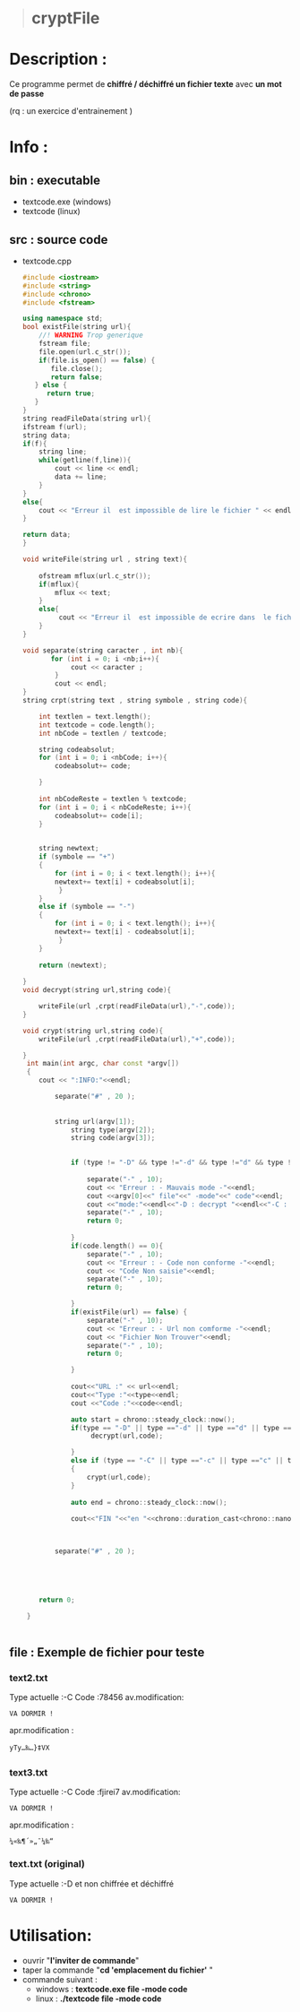 > # cryptFile

# Description :

Ce programme permet de **chiffré / déchiffré un fichier texte** avec **un mot de passe** 

(rq : un exercice d'entrainement )

# Info :

## bin :  executable

- textcode.exe  (windows)
- textcode  (linux)

## src : source code  

- textcode.cpp 

  ```c++
  #include <iostream>
  #include <string>
  #include <chrono>
  #include <fstream>
  
  using namespace std;
  bool existFile(string url){
      //! WARNING Trop generique  
      fstream file;
      file.open(url.c_str());
      if(file.is_open() == false) {
         file.close();
         return false;
     } else {
        return true;
     }
  }
  string readFileData(string url){
  ifstream f(url);
  string data;
  if(f){
      string line;
      while(getline(f,line)){
          cout << line << endl;
          data += line;
      }
  }
  else{
      cout << "Erreur il  est impossible de lire le fichier " << endl;
  }
  
  return data;
  }
  
  void writeFile(string url , string text){
      
      ofstream mflux(url.c_str());
      if(mflux){
          mflux << text;
      }
      else{
           cout << "Erreur il  est impossible de ecrire dans  le fichier " << endl;
      }
  }
  
  void separate(string caracter , int nb){
         for (int i = 0; i <nb;i++){
              cout << caracter ;
          }
          cout << endl;
  }
  string crpt(string text , string symbole , string code){
  
      int textlen = text.length();
      int textcode = code.length();
      int nbCode = textlen / textcode; 
  
      string codeabsolut;
      for (int i = 0; i <nbCode; i++){
          codeabsolut+= code;
  
      }
     
      int nbCodeReste = textlen % textcode; 
      for (int i = 0; i < nbCodeReste; i++){
          codeabsolut+= code[i];
      }
      
  
      string newtext;
      if (symbole == "+")
      {
          for (int i = 0; i < text.length(); i++){
          newtext+= text[i] + codeabsolut[i];
           }
      }
      else if (symbole == "-")
      {
          for (int i = 0; i < text.length(); i++){
          newtext+= text[i] - codeabsolut[i];
           }
      }
      
      return (newtext);
      
  }
  void decrypt(string url,string code){
  
      writeFile(url ,crpt(readFileData(url),"-",code));
  }
  
  void crypt(string url,string code){
      writeFile(url ,crpt(readFileData(url),"+",code));
  
  }
   int main(int argc, char const *argv[])
   {
      cout << ":INFO:"<<endl;
  
          separate("#" , 20 );
          
         
          string url(argv[1]); 
              string type(argv[2]);
              string code(argv[3]);
             
  
              if (type != "-D" && type !="-d" && type !="d" && type !="D" && type != "-C" && type !="-c" && type !="c" && type !="C" ){
      
                  separate("-" , 10);
                  cout << "Erreur : - Mauvais mode -"<<endl;
                  cout <<argv[0]<<" file"<<" -mode"<<" code"<<endl;
                  cout <<"mode:"<<endl<<"-D : decrypt "<<endl<<"-C : crypt "<<endl;
                  separate("-" , 10);
                  return 0;
              
              }
              if(code.length() == 0){
                  separate("-" , 10);
                  cout << "Erreur : - Code non conforme -"<<endl;
                  cout << "Code Non saisie"<<endl;
                  separate("-" , 10);
                  return 0;
  
              }
              if(existFile(url) == false) {
                  separate("-" , 10);
                  cout << "Erreur : - Url non comforme -"<<endl;
                  cout << "Fichier Non Trouver"<<endl;
                  separate("-" , 10);
                  return 0;
  
              }
              
              cout<<"URL :" << url<<endl;
              cout<<"Type :"<<type<<endl;
              cout <<"Code :"<<code<<endl;
  
              auto start = chrono::steady_clock::now();
              if(type == "-D" || type =="-d" || type =="d" || type =="D"){
                   decrypt(url,code);
  
              }
              else if (type == "-C" || type =="-c" || type =="c" || type =="C")
              {
                  crypt(url,code);
              }
             
              auto end = chrono::steady_clock::now();
              
              cout<<"FIN "<<"en "<<chrono::duration_cast<chrono::nanoseconds>(end-start).count()<<" Nanoseconde"<<endl;
  
          
  
          separate("#" , 20 );
  
      
  
      
  
      return 0;
  
   }
   
  ```

  

## file : Exemple de fichier pour teste

### text2.txt
Type  actuelle :-C
Code :78456
av.modification: 

```
VA DORMIR !
```

apr.modification : 

```
yTy…‰…}‡VX
```



### text3.txt 

Type actuelle  :-C
Code :fjirei7
av.modification: 

```
VA DORMIR !
```

apr.modification : 

```
¼«‰¶´»„¯¼‰“
```

### text.txt (original)

Type actuelle  :-D et non chiffrée et déchiffré

```
VA DORMIR !
```



# Utilisation:

- ouvrir "**l'inviter de commande**" 
- taper la commande "**cd  'emplacement du fichier'** "
- commande suivant :  
    - windows : 
        **textcode.exe file -mode code**
    - linux : 
        **./textcode file -mode code** 



